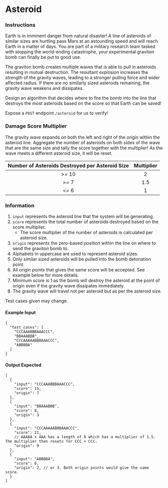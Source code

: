 # Asteroid

### Instructions

Earth is in imminent danger from natural disaster! A line of asteroids of similar sizes are hurtling pass Mars at an
astounding speed and will reach Earth in a matter of days. You are part of a military research team tasked with stopping
the world-ending catastrophe, your experimental graviton bomb can finally be put to good use.

The graviton bomb creates multiple waves that is able to pull in asteroids resulting in mutual destruction. The
resultant explosion increases the strength of the gravity waves, leading to a stronger pulling force and wider affected
radius. If there are no similarly sized asteroids remaining, the gravity wave weakens and dissipates.

Design an algorithm that decides where to fire the bomb into the line that destroys the most asteroids based on the score so that Earth can
be saved!

Expose a `POST` endpoint `/asteroid` for us to verify!

### Damage Score Multiplier

The gravity wave expands on both the left and right of the origin within the asteroid line. Aggregate the number of
asteroids on both sides of the wave that are the same size and tally the score together with the multiplier! As the wave
meets a different asteroid size, it will be reset.

| Number of Asteroids Destroyed per Asteroid Size | Multiplier |
|:----------------------:|:----------:|
|          >= 10         |      2     |
|          >= 7          |     1.5    |
|          <= 6          |      1     |

### Information

1. `input` represents the asteroid line that the system will be generating.
2. `score` represents the total number of asteroids destroyed based on the score multiplier.
    * The score multiplier of the number of asteroids is calculated per asteroid size.
3. `origin` represents the zero-based position within the line on where to send the graviton bomb to.
4. Alphabets in uppercase are used to represent asteroid sizes.
5. Only similar sized asteroids will be pulled into the bomb detonation point.
6. All origin points that gives the same score will be accepted. See example below for more details.
7. Minimum score is 1 as the bomb will destroy the asteroid at the point of origin even if the gravity wave dissipates immediately.
8. The gravity wave will travel not per asteroid but as per the asteroid size.

Test cases given may change.

#### Example Input

```json5
{
  "test_cases": [
    "CCCAAABBBAAACCC",
    "BBAAABBB",
    "CCCAAAAABBBAAACCC",
    "ABBBBA"
  ]
}
```

#### Output Expected

```json5
[
  {
    "input": "CCCAAABBBAAACCC",
    "score": 15,
    "origin": 7
  },
  {
    "input": "BBAAABBB",
    "score": 8,
    "origin": 3
  },
  {
    "input": "CCCAAAAABBBAAACCC",
    "score": 21,
    // AAAAA + AAA has a length of 8 which has a multiplier of 1.5. The multiplier then resets for CCC + CCC.
    "origin": 9
  },
  {
    "input": "ABBBBA",
    "score": 6,
    "origin": 2, // or 3. Both origin points would give the same score.
  }
]
```
